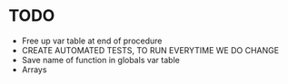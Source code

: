 # TODO
* Free up var table at end of procedure
* CREATE AUTOMATED TESTS, TO RUN EVERYTIME WE DO CHANGE
* Save name of function in globals var table
* Arrays